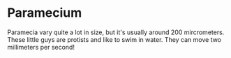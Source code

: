 # Paramecium

Paramecia vary quite a lot in size, but it's usually around 200 mircrometers.
These little guys are protists and like to swim in water. They can move two
millimeters per second!
